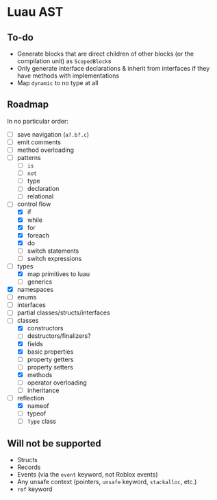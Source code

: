 # Luau AST

## To-do
- Generate blocks that are direct children of other blocks (or the compilation unit) as `ScopedBlock`s
- Only generate interface declarations & inherit from interfaces if they have methods with implementations
- Map `dynamic` to no type at all

## Roadmap

In no particular order:
- [ ] save navigation (`a?.b?.c`)
- [ ] emit comments
- [ ] method overloading
- [ ] patterns
	- [ ] `is`
	- [ ] `not`
	- [ ] type
	- [ ] declaration
	- [ ] relational
- [ ] control flow
	- [x] if
	- [x] while
	- [x] for
	- [x] foreach
	- [x] do
	- [ ] switch statements
	- [ ] switch expressions
- [ ] types
	- [x] map primitives to luau
	- [ ] generics
- [x] namespaces
- [ ] enums
- [ ] interfaces
- [ ] partial classes/structs/interfaces
- [ ] classes
	- [x] constructors
	- [ ] destructors/finalizers?
	- [x] fields
	- [x] basic properties
	- [ ] property getters
	- [ ] property setters
	- [x] methods
	- [ ] operator overloading
	- [ ] inheritance
- [ ] reflection
	- [x] nameof
	- [ ] typeof
	- [ ] `Type` class

## Will not be supported
- Structs
- Records
- Events (via the `event` keyword, not Roblox events)
- Any unsafe context (pointers, `unsafe` keyword, `stackalloc`, etc.)
- `ref` keyword